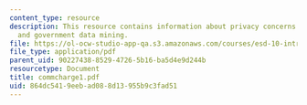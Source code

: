 ```yaml
---
content_type: resource
description: This resource contains information about privacy concerns in corporate
  and government data mining.
file: https://ol-ocw-studio-app-qa.s3.amazonaws.com/courses/esd-10-introduction-to-technology-and-policy-fall-2006/864dc5419eebad088d13955b9c3fad51_commcharge1.pdf
file_type: application/pdf
parent_uid: 90227438-8529-4726-5b16-ba5d4e9d244b
resourcetype: Document
title: commcharge1.pdf
uid: 864dc541-9eeb-ad08-8d13-955b9c3fad51
---
```

